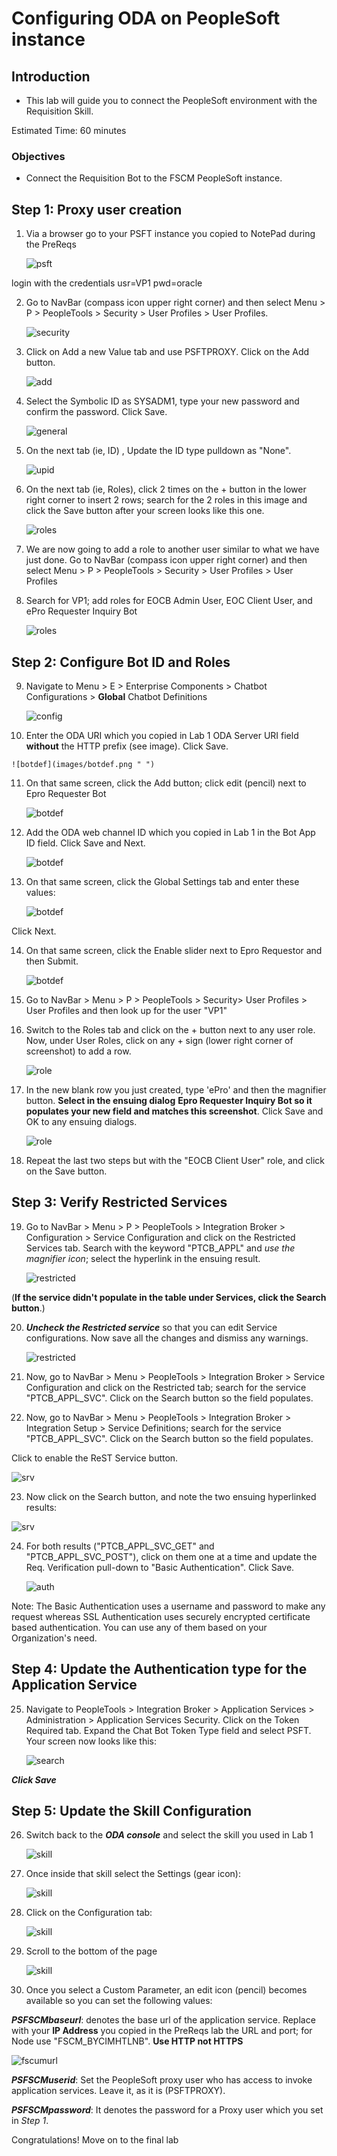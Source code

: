 # Configuring ODA on PeopleSoft instance 

## Introduction

- This lab will guide you to connect the PeopleSoft environment with the Requisition Skill.

Estimated Time: 60 minutes

### Objectives

- Connect the Requisition Bot to the FSCM PeopleSoft instance.

## **Step 1:** Proxy user creation

1. Via a browser go to your PSFT instance you copied to NotePad during the PreReqs

    ![psft](images/psft.png " ")


login with the credentials 
usr=VP1 pwd=oracle

2. Go to NavBar (compass icon upper right corner) and then select Menu > P > PeopleTools > Security > User Profiles > User Profiles.

    ![security](images/security.png " ")

3.  Click on Add a new Value tab and use PSFTPROXY. Click on the Add button.

    ![add](images/addpsftproxy.png " ")

4. Select the Symbolic ID as SYSADM1, type your new password and confirm the password. Click Save.

   ![general](images/upgeneral.png " ")

5.  On the next tab (ie, ID)	, Update the ID type pulldown as "None". 

    ![upid](images/upid.png " ")


6.  On the next tab (ie, Roles), click 2 times on the + button in the lower right corner to insert 2 rows; search for the 2 roles in this image and click the Save button after your screen looks like this one.

    ![roles](images/uproles.png " ")
    
7. We are now going to add a role to another user similar to what we have just done. Go to NavBar (compass icon upper right corner) and then select Menu > P > PeopleTools > Security > User Profiles > User Profiles

8. Search for VP1; add roles for EOCB Admin User, EOC Client User, and ePro Requester Inquiry Bot

    ![roles](images/uproles2.png " ")


## **Step 2:** Configure Bot ID and Roles

9.  Navigate to Menu > E > Enterprise Components > Chatbot Configurations > **Global** Chatbot Definitions

    ![config](images/chatconfig.png " ")

10.  Enter the ODA URI which you copied in Lab 1 ODA Server URI field **without** the HTTP prefix (see image). Click Save.

    ![botdef](images/botdef.png " ")
    
11. On that same screen, click the Add button; click edit (pencil) next to Epro Requester Bot

    ![botdef](images/botdef1.png " ")

12. Add the ODA web channel ID which you copied in Lab 1 in the Bot App ID field. Click Save and Next.

    ![botdef](images/botdef2.png " ")

13. On that same screen, click the Global Settings tab and enter these values:

    ![botdef](images/botdef3.png " ")

Click Next.

14. On that same screen, click the Enable slider next to Epro Requestor and then Submit.

    ![botdef](images/botdef4.png " ")


15. Go to NavBar > Menu > P > PeopleTools > Security> User Profiles > User Profiles and then look up for the user "VP1"

16. Switch to the Roles tab and click on the + button next to any user role. Now, under User Roles, click on any + sign (lower right corner of screenshot) to add a row.

    ![role](images/addRole.png " ")
    
17. In the new blank row you just created, type 'ePro' and then the magnifier button. **Select in the ensuing dialog** **Epro Requester Inquiry Bot so it populates your new field and matches this screenshot**. Click Save and OK to any ensuing dialogs.

    ![role](images/addRole2.png " ")

18. Repeat the last two steps but with the "EOCB Client User" role, and click on the Save button.


## **Step 3:** Verify Restricted Services 

19. Go to NavBar > Menu > P > PeopleTools > Integration Broker > Configuration > Service Configuration and click on the Restricted Services tab. Search with the keyword "PTCB_APPL" and *use the magnifier icon*; select the hyperlink in the ensuing result.
	
     ![restricted](images/restricted.png " ")
     
(**If the service didn't populate in the table under Services, click the Search button**.)

20. ***Uncheck the Restricted service*** so that you can edit Service configurations. Now save all the changes and dismiss any warnings.

     ![restricted](images/restricted2.png " ")

21. Now, go to NavBar > Menu > PeopleTools > Integration Broker > Service Configuration and click on the Restricted tab; search for the service "PTCB\_APPL\_SVC". Click on the Search button so the field populates.

22. Now, go to NavBar > Menu > PeopleTools > Integration Broker > Integration Setup > Service Definitions; search for the service "PTCB\_APPL\_SVC". Click on the Search button so the field populates.

Click to enable the ReST Service button.

   ![srv](images/srv.png " ")

23. Now click on the Search button, and note the two ensuing hyperlinked results:

   ![srv](images/srv1.png " ")


24. For both results ("PTCB\_APPL\_SVC\_GET" and "PTCB\_APPL\_SVC\_POST"), click on them one at a time and update the Req. Verification  pull-down to "Basic Authentication". Click Save.

    ![auth](images/reqauth.png " ")

Note: The Basic Authentication uses a username and password to make any request whereas SSL Authentication uses securely encrypted certificate based authentication. You can use any of them based on your Organization's need.

## **Step 4:** Update the Authentication type for the Application Service

25. Navigate to PeopleTools > Integration Broker > Application Services >  Administration > Application Services Security. Click on the Token Required tab. Expand the Chat Bot Token Type field and select PSFT. Your screen now looks like this:

     ![search](images/search.png " ")

***Click Save***

## **Step 5:** Update the Skill Configuration

26. Switch back to the ***ODA console*** and select the skill you used in Lab 1

    ![skill](images/skill1.png " ")

27. Once inside that skill select the Settings (gear icon):

    ![skill](images/skill2.png " ")
    
28. Click on the Configuration tab:

    ![skill](images/skill3.png " ")
    
29. Scroll to the bottom of the page

    ![skill](images/skill4.png " ")


30. Once you select a Custom Parameter, an edit icon (pencil) becomes available so you can set the following values:

***PSFSCMbaseurl***: denotes the base url of the application service. Replace with your **IP Address** you copied in the PreReqs lab the URL and port; for Node use "FSCM_BYCIMHTLNB". **Use HTTP not HTTPS**
            
<!--http://(WebserverName.com):(port)/PSIGW/RESTListeningConnector/FSCM\_BYCIMHTLNB/PTCB\_APPL\_SVC.v1
-->
   ![fscumurl](images/FSCUMRL.png " ")

***PSFSCMuserid***: Set the PeopleSoft proxy user who has access to invoke application services. Leave it, as it is (PSFTPROXY).

***PSFSCMpassword***: It denotes the password for a Proxy user which you set in *Step 1*. 

 
Congratulations! Move on to the final lab